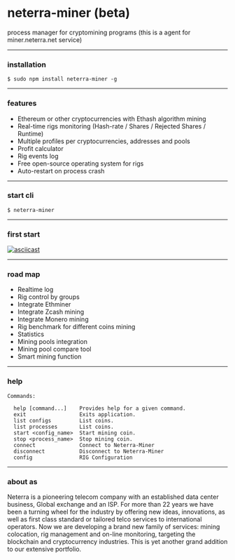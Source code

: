 # neterra-miner (beta)
process manager for cryptomining programs
(this is a agent for miner.neterra.net service)

---
### installation

```
$ sudo npm install neterra-miner -g
```

---
### features
- Ethereum or other cryptocurrencies with Ethash algorithm mining
- Real-time rigs monitoring (Hash-rate / Shares / Rejected Shares / Runtime)
- Multiple profiles per cryptocurrencies, addresses and pools
- Profit calculator
- Rig events log
- Free open-source operating system for rigs
- Auto-restart on process crash

---
### start cli
```
$ neterra-miner
```
---
### first start
[![asciicast](https://asciinema.org/a/8BvEfOjBJjDGERhLOmpo5gUyH.png)](https://asciinema.org/a/8BvEfOjBJjDGERhLOmpo5gUyH)

---
### road map
- Realtime log
- Rig control by groups
- Integrate Ethminer
- Integrate Zcash mining
- Integrate Monero mining
- Rig benchmark for different coins mining
- Statistics
- Mining pools integration
- Mining pool compare tool
- Smart mining function

---
### help
```
Commands:

  help [command...]    Provides help for a given command.
  exit                 Exits application.
  list configs         List coins.
  list processes       List coins.
  start <config_name>  Start mining coin.
  stop <process_name>  Stop mining coin.
  connect              Connect to Neterra-Miner
  disconnect           Disconnect to Neterra-Miner
  config               RIG Configuration
```

---
### about as
Neterra is a pioneering telecom company with an established data center business, Global exchange and an ISP. For more than 22 years we have been a turning wheel for the industry by offering new ideas, innovations, as well as first class standard or tailored telco services to international operators. Now we are developing a brand new family of services: mining colocation, rig management and on-line monitoring, targeting the blockchain and cryptocurrency industries. This is yet another grand addition to our extensive portfolio.
